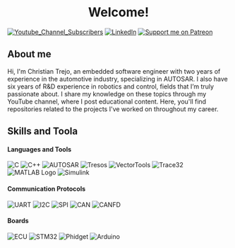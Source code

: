 # <h1 align="center"> Welcome! </h1>

[![Youtube_Channel_Subscribers](https://img.shields.io/youtube/channel/subscribers/UCaZshs4Uoqf6Ysq35iyOSew?style=for-the-badge)](https://www.youtube.com/@SDyChristian)
[![LinkedIn](https://img.shields.io/badge/LinkedIn-blue?logo=linkedin&logoColor=white&style=for-the-badge)](https://www.linkedin.com/in/christian-alejandro-trejo-ramos-49b110113/)
[![Support me on Patreon](https://img.shields.io/endpoint.svg?url=https%3A%2F%2Fshieldsio-patreon.vercel.app%2Fapi%3Fusername%3DSdyc%26type%3Dpatrons&style=for-the-badge)](https://patreon.com/Sdyc)

## About me

Hi, I'm Christian Trejo, an embedded software engineer with two years of experience in the automotive industry, specializing in AUTOSAR. I also have six years of R&D experience in robotics and control, fields that I’m truly passionate about. I share my knowledge on these topics through my YouTube channel, where I post educational content. Here, you'll find repositories related to the projects I've worked on throughout my career.

## Skills and Toola

#### Languages and Tools                                                                                       

![C](https://img.shields.io/badge/C%20-%232370ED.svg?style=for-the-badge&logo=c&logoColor=white)
![C++](https://img.shields.io/badge/C++%20-%2300599C.svg?style=for-the-badge&logo=c%2B%2B&logoColor=white)
![AUTOSAR](https://img.shields.io/badge/AUTOSAR-gray?style=for-the-badge&logo)
![Tresos](https://img.shields.io/badge/Tresos-green?style=for-the-badge&logo)
![VectorTools](https://img.shields.io/badge/CANalyzer/CANoe-red?style=for-the-badge)
![Trace32](https://img.shields.io/badge/Trace32-gray?style=for-the-badge)
![MATLAB Logo](https://img.shields.io/badge/MATLAB-blue?style=for-the-badge&logo)
![Simulink](https://img.shields.io/badge/Simulink-blue?style=for-the-badge)

#### Communication Protocols

![UART](https://img.shields.io/badge/UART-gray?style=for-the-badge&logo)
![I2C](https://img.shields.io/badge/I2C-gray?style=for-the-badge&logo)
![SPI](https://img.shields.io/badge/SPI-gray?style=for-the-badge&logo)
![CAN](https://img.shields.io/badge/CAN-gray?style=for-the-badge&logo)
![CANFD](https://img.shields.io/badge/CANFD-gray?style=for-the-badge&logo)
  
#### Boards

![ECU](https://img.shields.io/badge/ECU(AURIX/TC3xx)-gray?style=for-the-badge&logo)
![STM32](https://img.shields.io/badge/Nucleo(STM32)-skyblue?style=for-the-badge&logo)
![Phidget](https://img.shields.io/badge/Phidget-gray?style=for-the-badge&logo)
![Arduino](https://img.shields.io/badge/Arduino(atmega)-blue?style=for-the-badge&logo)

